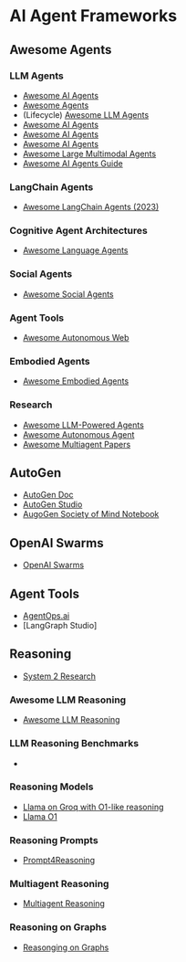 # AI Agent Frameworks

## Awesome Agents

### LLM Agents

* [Awesome AI Agents](https://github.com/e2b-dev/awesome-ai-agents)
* [Awesome Agents](https://github.com/kyrolabs/awesome-agents)
* (Lifecycle) [Awesome LLM Agents](https://github.com/junhua/awesome-llm-agents)
* [Awesome AI Agents](https://github.com/Jenqyang/Awesome-AI-Agents)
* [Awesome AI Agents](https://github.com/slavakurilyak/awesome-ai-agents)
* [Awesome AI Agents](https://github.com/kaushikb11/awesome-llm-agents)
* [Awesome Large Multimodal Agents](https://github.com/jun0wanan/awesome-large-multimodal-agents)
* [Awesome AI Agents Guide](https://github.com/algomatic-inc/awesome-ai-agents-guide)

### LangChain Agents

* [Awesome LangChain Agents (2023)](https://github.com/EniasCailliau/awesome-langchain-agents)

### Cognitive Agent Architectures

* [Awesome Language Agents](https://github.com/ysymyth/awesome-language-agents)

### Social Agents

* [Awesome Social Agents](https://github.com/sotopia-lab/awesome-social-agents)

### Agent Tools

* [Awesome Autonomous Web](https://github.com/Agent-Tools/awesome-autonomous-web)

### Embodied Agents

* [Awesome Embodied Agents](https://github.com/zchoi/Awesome-Embodied-Agent-with-LLMs)

### Research

* [Awesome LLM-Powered Agents](https://github.com/hyp1231/awesome-llm-powered-agent)
* [Awesome Autonomous Agent](https://github.com/lafmdp/Awesome-Papers-Autonomous-Agent)
* [Awesome Multiagent Papers](https://github.com/kyegomez/awesome-multi-agent-papers)

## AutoGen

* [AutoGen Doc](https://microsoft.github.io/autogen/)
* [AutoGen Studio](https://www.microsoft.com/en-us/research/blog/introducing-autogen-studio-a-low-code-interface-for-building-multi-agent-workflows/)
* [AugoGen Society of Mind Notebook](https://microsoft.github.io/autogen/docs/notebooks/agentchat_society_of_mind/)

## OpenAI Swarms

* [OpenAI Swarms](https://github.com/openai/swarm)

## Agent Tools

* [AgentOps.ai](https://www.agentops.ai/)
* [LangGraph Studio]

## Reasoning

* [System 2 Research](https://github.com/open-thought/system-2-research)

### Awesome LLM Reasoning

* [Awesome LLM Reasoning](https://github.com/atfortes/Awesome-LLM-Reasoning)

### LLM Reasoning Benchmarks

* [](https://github.com/maitrix-org/llm-reasoners)

### Reasoning Models

* [Llama on Groq with O1-like reasoning](https://github.com/bklieger-groq/g1)
* [Llama O1](https://github.com/SimpleBerry/LLaMA-O1)

### Reasoning Prompts

* [Prompt4Reasoning](https://github.com/zjunlp/Prompt4ReasoningPapers)

### Multiagent Reasoning

* [Multiagent Reasoning](https://github.com/AdieLaine/multi-agent-reasoning)

### Reasoning on Graphs

* [Reasonging on Graphs](https://github.com/RManLuo/reasoning-on-graphs)